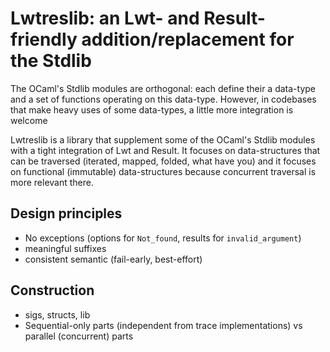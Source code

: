 # Lwtreslib: an Lwt- and Result-friendly addition/replacement for the Stdlib

The OCaml's Stdlib modules are orthogonal: each define their a data-type and a
set of functions operating on this data-type. However, in codebases that make
heavy uses of some data-types, a little more integration is welcome

Lwtreslib is a library that supplement some of the OCaml's Stdlib modules with a
tight integration of Lwt and Result. It focuses on data-structures that can be
traversed (iterated, mapped, folded, what have you) and it focuses on functional
(immutable) data-structures because concurrent traversal is more relevant there.

## Design principles

- No exceptions (options for `Not_found`, results for `invalid_argument`)
- meaningful suffixes
- consistent semantic (fail-early, best-effort)

## Construction

- sigs, structs, lib
- Sequential-only parts (independent from trace implementations) vs parallel
  (concurrent) parts
